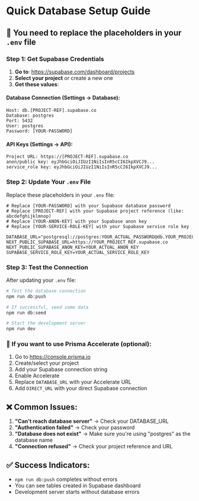 # Quick Database Setup Guide

## 🎯 You need to replace the placeholders in your `.env` file

### Step 1: Get Supabase Credentials

1. **Go to**: https://supabase.com/dashboard/projects
2. **Select your project** or create a new one
3. **Get these values**:

#### Database Connection (Settings → Database):
```
Host: db.[PROJECT-REF].supabase.co
Database: postgres
Port: 5432
User: postgres
Password: [YOUR-PASSWORD]
```

#### API Keys (Settings → API):
```
Project URL: https://[PROJECT-REF].supabase.co
anon/public key: eyJhbGciOiJIUzI1NiIsInR5cCI6IkpXVCJ9...
service_role key: eyJhbGciOiJIUzI1NiIsInR5cCI6IkpXVCJ9...
```

### Step 2: Update Your `.env` File

Replace these placeholders in your `.env` file:

```env
# Replace [YOUR-PASSWORD] with your Supabase database password
# Replace [PROJECT-REF] with your Supabase project reference (like: abcdefghijklmnop)
# Replace [YOUR-ANON-KEY] with your Supabase anon key
# Replace [YOUR-SERVICE-ROLE-KEY] with your Supabase service role key

DATABASE_URL="postgresql://postgres:YOUR_ACTUAL_PASSWORD@db.YOUR_PROJECT_REF.supabase.co:5432/postgres"
NEXT_PUBLIC_SUPABASE_URL=https://YOUR_PROJECT_REF.supabase.co
NEXT_PUBLIC_SUPABASE_ANON_KEY=YOUR_ACTUAL_ANON_KEY
SUPABASE_SERVICE_ROLE_KEY=YOUR_ACTUAL_SERVICE_ROLE_KEY
```

### Step 3: Test the Connection

After updating your `.env` file:

```bash
# Test the database connection
npm run db:push

# If successful, seed some data
npm run db:seed

# Start the development server
npm run dev
```

### 🔧 If you want to use Prisma Accelerate (optional):

1. Go to https://console.prisma.io
2. Create/select your project
3. Add your Supabase connection string
4. Enable Accelerate
5. Replace `DATABASE_URL` with your Accelerate URL
6. Add `DIRECT_URL` with your direct Supabase connection

## ❌ Common Issues:

1. **"Can't reach database server"** → Check your DATABASE_URL
2. **"Authentication failed"** → Check your password
3. **"Database does not exist"** → Make sure you're using "postgres" as the database name
4. **"Connection refused"** → Check your project reference and URL

## ✅ Success Indicators:

- `npm run db:push` completes without errors
- You can see tables created in Supabase dashboard
- Development server starts without database errors
